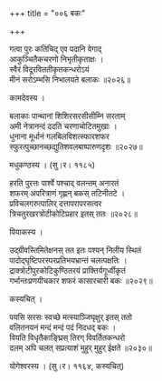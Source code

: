 +++
title = "००६ बकः"

+++


गत्वा पुरः कतिचिद् एव पदानि वेगाद्  
आकुञ्चितैकचरणो निभृतीकृताक्षः ।  
स्वैरं विदूरविततीकृतकन्धरोऽयं  
मीनं सरोऽम्भसि निभालयते बलाकः ॥२०२६॥  


कामदेवस्य ।   


बलाकाः पान्थानां शिशिरसरसीसीम्नि सरताम्   
अमी नेत्रानन्दं ददति चरणाचोटितमुखाः ।  
धुनाना मूर्धानं गलबिलविशत्स्फारशफर  
स्फुरत्पुच्छानच्छद्युतिशवलबाष्पारुणदृशः ॥२०२७॥  


मधुकण्ठस्य । (सु।र। ११८५)  


हरति पुरत्तः पार्श्वे पश्चाद् वलन्तम् अनारतं  
शफरम् अपरित्राणं गृह्णन् बकस् तटिनीतटे ।  
प्रविचलगरुत्पालिर् दत्तापरापरसत्वर  
त्रिचतुरखरत्रोटीकोटिप्रहार इतस् ततः ॥२०२८॥  


पियाकस्य ।  


उद्ग्रीवस्तिमितेक्षनस् तत इतः पश्यन् निलीय स्थितं  
पादोद्घृष्टिपरस्परप्रतिभयभ्रान्तं चलत्पक्षतिः ।  
द्राक्त्रोटीपुरकोटिकुण्ठितरयं प्राक्तिर्यगूर्ध्वीकृतं  
गर्भान्तःप्रणयीचकार शफरं कासारचारी बकः ॥२०२९॥  


कस्यचित् ।   


पयसि सरसः स्वच्छे मत्स्याञ्जिघृक्षुर् इतस् ततो  
वलितनयनं मन्दं मन्दं पदं निदधद् बकः ।  
वियति विधृतैकाङ्घ्रिस् तिरग् विवर्तितकन्धरो  
दलम् अपि चलत् सप्रत्याशं मुहुर् मुहुर् ईक्षते ॥२०३०॥  


योगेश्वरस्य । (सु।र। ११६४, कस्यचित्)  
